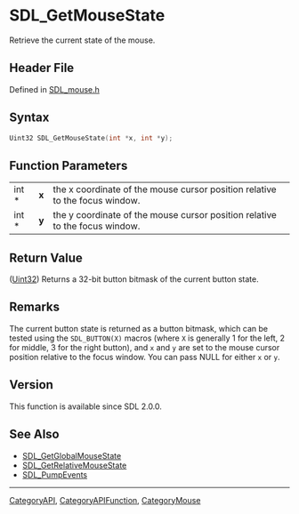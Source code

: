 # SDL_GetMouseState

Retrieve the current state of the mouse.

## Header File

Defined in [SDL_mouse.h](https://github.com/libsdl-org/SDL/blob/SDL2/include/SDL_mouse.h)

## Syntax

```c
Uint32 SDL_GetMouseState(int *x, int *y);
```

## Function Parameters

|       |       |                                                                             |
| ----- | ----- | --------------------------------------------------------------------------- |
| int * | **x** | the x coordinate of the mouse cursor position relative to the focus window. |
| int * | **y** | the y coordinate of the mouse cursor position relative to the focus window. |

## Return Value

([Uint32](Uint32)) Returns a 32-bit button bitmask of the current button
state.

## Remarks

The current button state is returned as a button bitmask, which can be
tested using the `SDL_BUTTON(X)` macros (where `X` is generally 1 for the
left, 2 for middle, 3 for the right button), and `x` and `y` are set to the
mouse cursor position relative to the focus window. You can pass NULL for
either `x` or `y`.

## Version

This function is available since SDL 2.0.0.

## See Also

- [SDL_GetGlobalMouseState](SDL_GetGlobalMouseState)
- [SDL_GetRelativeMouseState](SDL_GetRelativeMouseState)
- [SDL_PumpEvents](SDL_PumpEvents)

----
[CategoryAPI](CategoryAPI), [CategoryAPIFunction](CategoryAPIFunction), [CategoryMouse](CategoryMouse)

